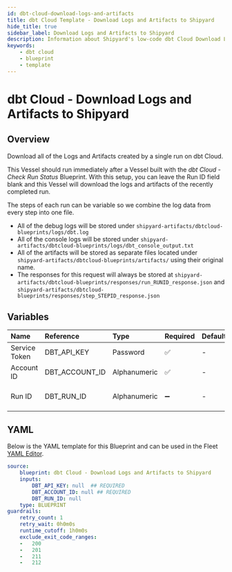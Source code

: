 ```yaml
---
id: dbt-cloud-download-logs-and-artifacts
title: dbt Cloud Template - Download Logs and Artifacts to Shipyard
hide_title: true
sidebar_label: Download Logs and Artifacts to Shipyard
description: Information about Shipyard's low-code dbt Cloud Download Logs and Artifacts to Shipyard blueprint. Download the logs and artifacts of a specific dbt Cloud run for transfer to another location. 
keywords:
    - dbt cloud
    - blueprint
    - template
---
```


# dbt Cloud - Download Logs and Artifacts to Shipyard

## Overview
Download all of the Logs and Artifacts created by a single run on dbt Cloud.

This Vessel should run immediately after a Vessel built with the _dbt Cloud - Check Run Status_ Blueprint. With this setup, you can leave the Run ID field blank and this Vessel will download the logs and artifacts of the recently completed run.

The steps of each run can be variable so we combine the log data from every step into one file.

- All of the debug logs will be stored under `shipyard-artifacts/dbtcloud-blueprints/logs/dbt.log`
- All of the console logs will be stored under `shipyard-artifacts/dbtcloud-blueprints/logs/dbt_console_output.txt`
- All of the artifacts will be stored as separate files located under `shipyard-artifacts/dbtcloud-blueprints/artifacts/` using their original name.
- The responses for this request will always be stored at `shipyard-artifacts/dbtcloud-blueprints/responses/run_RUNID_response.json` and  `shipyard-artifacts/dbtcloud-blueprints/responses/step_STEPID_response.json`


## Variables

| Name          | Reference      | Type         | Required           | Default | Options | Description                                                                                                                                                                                                                                          |
|:--------------|:---------------|:-------------|:-------------------|:--------|:--------|:-----------------------------------------------------------------------------------------------------------------------------------------------------------------------------------------------------------------------------------------------------|
| Service Token | DBT_API_KEY    | Password     | :white_check_mark: | -       | -       | Your unique service token for dbt Cloud. Instructions for how to get this token can be found in the authorization documentation.                                                                                                                     |
| Account ID    | DBT_ACCOUNT_ID | Alphanumeric | :white_check_mark: | -       | -       | Your unique Account ID, found in the URL of dbt Cloud. https://cloud.getdbt.com/#/accounts/ACCOUNT_ID/projects/PROJECT_ID/dashboard/                                                                                                                 |
| Run ID        | DBT_RUN_ID     | Alphanumeric | :heavy_minus_sign: | -       | -       | The ID of a specific job you want to run, found in the URL of dbt Cloud. https://cloud.getdbt.com/#/accounts/ACCOUNT_ID/projects/PROJECT_ID/runs/RUN_ID/. If left blank, will try to find the run ID from an "Execute Job" Vessel that ran upstream. |


## YAML
Below is the YAML template for this Blueprint and can be used in the Fleet [YAML Editor](../../reference/fleets/yaml-editor.md).
```yaml
source:
    blueprint: dbt Cloud - Download Logs and Artifacts to Shipyard
    inputs:
        DBT_API_KEY: null  ## REQUIRED
        DBT_ACCOUNT_ID: null ## REQUIRED
        DBT_RUN_ID: null
    type: BLUEPRINT
guardrails:
    retry_count: 1
    retry_wait: 0h0m0s
    runtime_cutoff: 1h0m0s
    exclude_exit_code_ranges:
    -   200
    -   201
    -   211
    -   212

```
